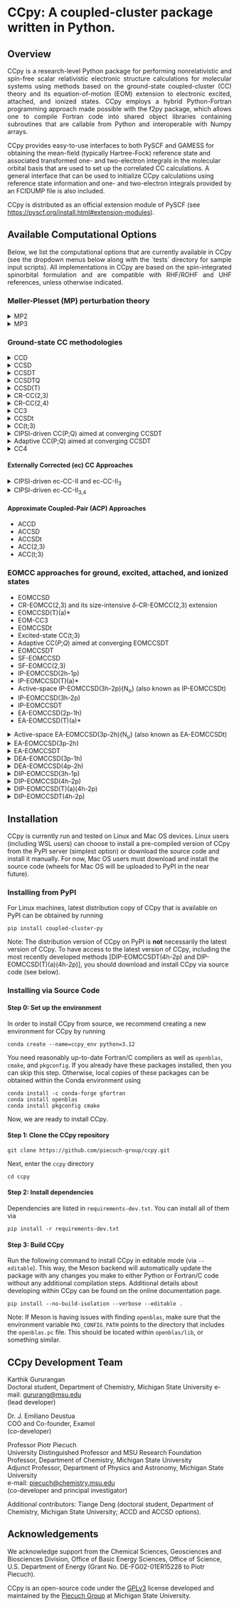 
# CCpy: A coupled-cluster package written in Python.

## Overview
<p align="justify">
CCpy is a research-level Python package for performing nonrelativistic and spin-free scalar relativistic electronic structure calculations for molecular systems
using methods based on the ground-state coupled-cluster (CC) theory and its equation-of-motion (EOM) extension
to electronic excited, attached, and ionized states. CCpy employs a hybrid Python-Fortran programming approach made possible
with the f2py package, which allows one to compile Fortran code into shared object libraries containing subroutines
that are callable from Python and interoperable with Numpy arrays.

CCpy provides easy-to-use interfaces to both PySCF and GAMESS for obtaining the mean-field (typically Hartree-Fock) reference state and associated transformed
one- and two-electron integrals in the molecular orbital basis that are used to set up the correlated CC calculations. A general interface that can be used to 
initialize CCpy calculations using reference state information and one- and two-electron integrals provided by an FCIDUMP file is also included. 

CCpy is distributed as an official extension module of PySCF (see https://pyscf.org/install.html#extension-modules).
</p>

## Available Computational Options
<p align="justify">
Below, we list the computational options that are currently available in CCpy (see the dropdown menus below along with the
`tests` directory for sample input scripts). All implementations in CCpy are based on the spin-integrated spinorbital 
formulation and are compatible with RHF/ROHF and UHF references, unless otherwise indicated.
</p>

### Møller-Plesset (MP) perturbation theory
<details>
<summary>MP2</summary>

### Summary

<p align="justify">
Second-order MBPT energy correction. Compatible with RHF and UHF only.
</p>

### Example Code

```python3
    from pyscf import gto, scf
    from ccpy.drivers.driver import Driver

    geometry = [["O", (0.0, 0.0, -0.0180)],
                ["H", (0.0, 3.030526, -2.117796)],
                ["H", (0.0, -3.030526, -2.117796)]]
    mol = gto.M(
        atom=geometry,
        basis="cc-pvdz",
        charge=0,
        spin=0,
        symmetry="C2V",
        cart=False,
        unit="Bohr",
    )
    mf = scf.RHF(mol)
    mf.kernel()
    # Load CCpy driver from PySCF
    driver = Driver.from_pyscf(mf, nfrozen=0)
    # Run MP2 calculation
    driver.run_mbpt(method="mp2")
```
### Reference
</details>

<details>
<summary>MP3</summary>

### Summary

<p align="justify">
Third-order MBPT energy correction. Compatible with RHF and UHF only.
</p>

### Example Code

```python3
    from pyscf import gto, scf
    from ccpy.drivers.driver import Driver

    geometry = [["O", (0.0, 0.0, -0.0180)],
                ["H", (0.0, 3.030526, -2.117796)],
                ["H", (0.0, -3.030526, -2.117796)]]
    mol = gto.M(
        atom=geometry,
        basis="cc-pvdz",
        charge=0,
        spin=0,
        symmetry="C2V",
        cart=False,
        unit="Bohr",
    )
    mf = scf.RHF(mol)
    mf.kernel()

    # Load CCpy driver from PySCF
    driver = Driver.from_pyscf(mf, nfrozen=0)
    # Run MP3 calculation
    driver.run_mbpt(method="mp3")
```
### Reference
</details>

### Ground-state CC methodologies
<details>
<summary>CCD</summary>

### Summary

<p align="justify">
The CC with doubles (CCD) method truncates the cluster operator as T = T<sub>2</sub>.
It has iterative computational costs that scale as
n<sub>o</sub><sup>2</sup>n<sub>u</sub><sup>4</sup>, where n<sub>o</sub> is
the number of correlated occupied orbitals and n<sub>u</sub> is the number of
correlated unoccupied orbitals.
Due to the importance of pair correlations in the many-electron problem, the
CCD approximation was first introduced in Prof. Čížek's landmark 1966 paper
under the name coupled-pair many-electron theory, or CPMET. Although CCD is
often superceeded by the more accurate CC with singles and doubles (CCSD) method,
which has the same computational scaling, CCD is still relevant to modern CC
calculations within the context of correlating orbital-optimized reference
functions, as in Brückner CCD.
</p>

### Example Code

```python3
    from pyscf import gto, scf
    from ccpy.drivers.driver import Driver

    # build molecule using PySCF and run SCF calculation
    mol = gto.M(
        atom=[["O", (0.0, 0.0, -0.0180)],
              ["H", (0.0, 3.030526, -2.117796)],
              ["H", (0.0, -3.030526, -2.117796)]],
        basis="cc-pvdz",
        charge=0,
        spin=0,
        symmetry="C2V",
        cart=False,
        unit="Bohr",
    )
    mf = scf.RHF(mol)
    mf.kernel()

    # get the CCpy driver object using PySCF meanfield
    driver = Driver.from_pyscf(mf, nfrozen=1)

    # set calculation parameters
    driver.options["energy_convergence"] = 1.0e-07 # (in hartree)
    driver.options["amp_convergence"] = 1.0e-07
    driver.options["maximum_iterations"] = 80

    # run CCD calculation
    driver.run_cc(method="ccd")
```
### Reference
1. J. Čížek, *J. Chem. Phys.* **45**, 4256 (1966).
</details>

<details>
<summary>CCSD</summary>

### Summary

<p align="justify">
The CC with singles and doubles (CCSD) method approximates the cluster
operator as T = T<sub>1</sub> + T<sub>2</sub>. It is the most commonly used truncation level
in the CC hierarchy and often forms the starting point for more sophisticated
treatments of many-electron correlation effects. CCSD has iterative computational costs that
scale as n<sub>o</sub><sup>2</sup>n<sub>u</sub><sup>4</sup>, where n<sub>o</sub> is
the number of correlated occupied orbitals and n<sub>u</sub> is the number of
correlated unoccupied orbitals.
</p>

### Sample Code

```python3
    from pyscf import gto, scf
    from ccpy.drivers.driver import Driver

    # build molecule using PySCF and run SCF calculation
    mol = gto.M(
        atom=[["O", (0.0, 0.0, -0.0180)],
              ["H", (0.0, 3.030526, -2.117796)],
              ["H", (0.0, -3.030526, -2.117796)]],
        basis="cc-pvdz",
        charge=0,
        spin=0,
        symmetry="C2V",
        cart=False,
        unit="Bohr",
    )
    mf = scf.RHF(mol)
    mf.kernel()

    # get the CCpy driver object using PySCF meanfield
    driver = Driver.from_pyscf(mf, nfrozen=1)

    # set calculation parameters
    driver.options["energy_convergence"] = 1.0e-07 # (in hartree)
    driver.options["amp_convergence"] = 1.0e-07
    driver.options["maximum_iterations"] = 80

    # run CCSD calculation
    driver.run_cc(method="ccsd")
```
### References

1. G. D. Purvis and R. J. Bartlett, *J. Chem. Phys.* **76**, 1910 (1982).
2. J. M. Cullen and M. C. Zerner, *J. Chem. Phys.* **77**, 4088 (1982).
3. G. E. Scuseria, A. C. Scheiner, T. J. Lee, J. E. Rice, and H. F. Schaefer, *J. Chem. Phys.* **86**, 2881 (1987).
4. P. Piecuch and J. Paldus, *Int. J. Quantum Chem.* **36**, 429 (1989).
</details>

<details>
<summary>CCSDT</summary>

### Summary
<p align="justify">
The CC with singles, doubles, and triples (CCSDT) method approximates the cluster
operator as T = T<sub>1</sub> + T<sub>2</sub> + T<sub>3</sub>. CCSDT is a high-level
method capable of providing nearly exact results for closed-shell molecules
as well as chemically accurate energetics for single bond breaking and a variety
of open-shell systems. CCSDT has iterative computational costs that scale as
n<sub>o</sub><sup>3</sup>n<sub>u</sub><sup>5</sup>, where n<sub>o</sub> is
the number of correlated occupied orbitals and n<sub>u</sub> is the number of
correlated unoccupied orbitals.
</p>

### Sample Code

```python3
    from pyscf import gto, scf
    from ccpy.drivers.driver import Driver

    # build molecule using PySCF and run SCF calculation
    mol = gto.M(
        atom=[["O", (0.0, 0.0, -0.0180)],
              ["H", (0.0, 3.030526, -2.117796)],
              ["H", (0.0, -3.030526, -2.117796)]],
        basis="cc-pvdz",
        charge=0,
        spin=0,
        symmetry="C2V",
        cart=False,
        unit="Bohr",
    )
    mf = scf.RHF(mol)
    mf.kernel()

    # get the CCpy driver object using PySCF meanfield
    driver = Driver.from_pyscf(mf, nfrozen=1)

    # set calculation parameters
    driver.options["energy_convergence"] = 1.0e-07 # (in hartree)
    driver.options["amp_convergence"] = 1.0e-07
    driver.options["maximum_iterations"] = 80

    # run CCSDT calculation
    driver.run_cc(method="ccsdt")
```

### References
1. M. R. Hoffmann and H. F. Schaefer, *Adv. Quantum Chem.* **18**, 207 (1986).
2. J. Noga and R. J. Bartlett, *J. Chem. Phys.* **86**, 7041 (1987).
3. G. E. Scuseria and H. F. Schaefer, *Chem. Phys. Lett.* **152**, 382 (1988).
4. J. D. Watts and R. J. Bartlett, *J. Chem. Phys.* **93**, 6104 (1990).

</details>

<details>
<summary>CCSDTQ</summary>

### Summary
<p align="justify">
The CC with singles, doubles, triples, and quadruples (CCSDTQ) method
approximates the cluster operator as
T = T<sub>1</sub> + T<sub>2</sub> + T<sub>3</sub> + T<sub>4</sub>.
CCSDTQ is a very high-level method and is often capable of providing
near-exact energetics for most problems of chemical interest, as long
as the number of strongly correlated electrons is not too large (for
methods designed to treat genuine strong correlations, see the
approximate coupled-pair, or ACP approaches).
CCSDTQ has iterative computational costs that scale as
n<sub>o</sub><sup>4</sup>n<sub>u</sub><sup>6</sup>, where n<sub>o</sub> is
the number of correlated occupied orbitals and n<sub>u</sub> is the number of
correlated unoccupied orbitals.
</p>

### Sample Code

```python3
    from pyscf import gto, scf
    from ccpy.drivers.driver import Driver

    # build molecule using PySCF and run SCF calculation
    mol = gto.M(
        atom=[["O", (0.0, 0.0, -0.0180)],
              ["H", (0.0, 3.030526, -2.117796)],
              ["H", (0.0, -3.030526, -2.117796)]],
        basis="cc-pvdz",
        charge=0,
        spin=0,
        symmetry="C2V",
        cart=False,
        unit="Bohr",
    )
    mf = scf.RHF(mol)
    mf.kernel()

    # get the CCpy driver object using PySCF meanfield
    driver = Driver.from_pyscf(mf, nfrozen=1)

    # set calculation parameters
    driver.options["energy_convergence"] = 1.0e-07 # (in hartree)
    driver.options["amp_convergence"] = 1.0e-07
    driver.options["maximum_iterations"] = 80

    # run CCSDTQ calculation
    driver.run_cc(method="ccsdtq")
```

### References
1. N. Oliphant and L. Adamowicz, *J. Chem. Phys.* **95**, 6645 (1991).
2. S. A. Kucharski and R. J. Bartlett, *Theor. Chem. Acc.* **80**, 387 (1991).
3. S. A. Kucharski and R. J. Bartlett, *J. Chem. Phys.* **97**, 4282 (1992).
4. P. Piecuch and L. Adamowicz, *J. Chem. Phys.* **100**, 5792 (1994).

</details>

<details>
<summary>CCSD(T)</summary>

### Summary

<p align="justify">
The CCSD(T) method corrects the CCSD energy for the correlation effects
due to T<sub>3</sub> clusters using formulas derived using many-body perturbation
theory (MBPT). In particular, the CCSD(T) correction includes the leading
4th-order energy correction for T<sub>3</sub> along with 5th-order contribution
due to disconnected triples. The inclusion
of the latter term distinguishes CCSD(T) from its CCSD[T] precedessor.
CCSD(T) has noniterative computational costs that
scale as n<sub>o</sub><sup>3</sup>n<sub>4</sub><sup>4</sup>, where n<sub>o</sub> is
the number of correlated occupied orbitals and n<sub>u</sub> is the number of
correlated unoccupied orbitals.
</p>

### Sample Code

```python3
    from pyscf import gto, scf
    from ccpy.drivers.driver import Driver

    # build molecule using PySCF and run SCF calculation
    mol = gto.M(
        atom=[["O", (0.0, 0.0, -0.0180)],
              ["H", (0.0, 3.030526, -2.117796)],
              ["H", (0.0, -3.030526, -2.117796)]],
        basis="cc-pvdz",
        charge=0,
        spin=0,
        symmetry="C2V",
        cart=False,
        unit="Bohr",
    )
    mf = scf.RHF(mol)
    mf.kernel()

    # get the CCpy driver object using PySCF meanfield
    driver = Driver.from_pyscf(mf, nfrozen=1)

    # set calculation parameters
    driver.options["energy_convergence"] = 1.0e-07 # (in hartree)
    driver.options["amp_convergence"] = 1.0e-07
    driver.options["maximum_iterations"] = 80

    # run CCSD calculation
    driver.run_cc(method="ccsd")
    # perform CCSD(T) correction
    driver.run_ccp3(method="ccsd(t)")
```
### References

1. K. Raghavachari, G. W. Trucks, J. A. Pople, and M. Head-Gordon, *Chem. Phys. Lett.* **157**, 479 (1989).
2. J. F. Stanton, *Chem. Phys. Lett.* **281**, 130 (1997).
3. S. A. Kucharski and R. J. Bartlett, *J. Chem. Phys.* **108**, 5243 (1998).
4. T. D. Crawford and J. F. Stanton, *Int. J. Quantum Chem.* **70**, 601 (1998).
</details>

<details>
<summary>CR-CC(2,3)</summary>

### Summary

<p align="justify">
The CR-CC(2,3) approach is a nonperturbative and noniterative correction to the
CCSD energetics that accounts for the correlation effects due to T<sub>3</sub>
clusters using formulas derived from the biorthogonal moment energy expansions of CC
theory. In particular, CR-CC(2,3) represents the most robust scheme to noniteratively
include the effects of connected triples on top of CCSD, and it is capable of providing an
accurate description of closed-shell molecules in addition to commonly encountered
multireference problems, such as single bond breaking and open-shell radical
and diradical species, which are generally beyond the scope of perturbative
methods like CCSD(T). The CR-CC(2,3) triples correction uses noniterative steps
that scale as n<sub>o</sub><sup>3</sup>n<sub>4</sub><sup>4</sup>, where n<sub>o</sub> is
the number of correlated occupied orbitals and n<sub>u</sub> is the number of
correlated unoccupied orbitals, however, due to the precise form of the
expressions defining the CR-CC(2,3) triples correction, it is approximately
twice as expensive as its CCSD(T) counterpart. One must also solve the companion
left-CCSD system of linear equations (roughly as expensive as CCSD) prior
to computing the CR-CC(2,3) correction.

The CR-CC(2,3) calculation returns four distinct energetics, labelled as
CR-CC(2,3)<sub>X</sub>, for X = A, B, C, and D, where each variant A-D corresponds to
a different treatment of the energy denominators entering the formula for
the CR-CC(2,3) triples correction. The variant CR-CC(2,3)<sub>A</sub> uses the simplest
Møller-Plesset form of the energy denominator and is equivalent to the method
called CCSD(2)<sub>T</sub>. Meanwhile, the CR-CC(2,3)<sub>D</sub> result, which employs
the full Epstein-Nesbet energy denominator, is generally most accurate and often
reported as the CR-CC(2,3) energy (or by its former name, CR-CCSD(T)<sub>L</sub>).
</p>

### Sample Code

```python3
    from pyscf import gto, scf
    from ccpy.drivers.driver import Driver

    # build molecule using PySCF and run SCF calculation
    mol = gto.M(
        atom=[["O", (0.0, 0.0, -0.0180)],
              ["H", (0.0, 3.030526, -2.117796)],
              ["H", (0.0, -3.030526, -2.117796)]],
        basis="cc-pvdz",
        charge=0,
        spin=0,
        symmetry="C2V",
        cart=False,
        unit="Bohr",
    )
    mf = scf.RHF(mol)
    mf.kernel()

    # get the CCpy driver object using PySCF meanfield
    driver = Driver.from_pyscf(mf, nfrozen=1)

    # set calculation parameters
    driver.options["energy_convergence"] = 1.0e-07 # (in hartree)
    driver.options["amp_convergence"] = 1.0e-07
    driver.options["maximum_iterations"] = 80

    # run CCSD calculation
    driver.run_cc(method="ccsd")
    # build CCSD similarity-transformed Hamiltonian (this overwrites original MO integrals)
    driver.run_hbar(method="ccsd")
    # run companion left-CCSD calculation
    driver.run_leftcc(method="left_ccsd")
    # run CR-CC(2,3) triples correction
    driver.run_ccp3(method="crcc23")
```
### References

1. P. Piecuch and M. Włoch, *J. Chem. Phys.* **123**, 224105 (2005).
2. P. Piecuch, M. Włoch, J. R. Gour, and A. Kinal, *Chem. Phys. Lett* **418**, 467 (2006).
3. M. Włoch, M. D. Lodriguito, P. Piecuch, and J. R. Gour, *Mol. Phys.* **104**, 2149 (2006), **104**, 2991 (2006) [Erratum].
4. M. Włoch, J. R. Gour, and P. Piecuch, *J. Phys. Chem. A.* **111**, 11359 (2007).
5. P. Piecuch, J. R. Gour, and M. Włoch, *Int. J. Quantum Chem.* **108**, 2128 (2008).
</details>

<details>
<summary>CR-CC(2,4)</summary>

### Summary

### Sample Code

### References

</details>

<details>
<summary>CC3</summary>

### Summary

### Sample Code

```python3
    from pyscf import gto, scf
    from ccpy.drivers.driver import Driver

    # build molecule using PySCF and run SCF calculation
    mol = gto.M(
        atom=[["O", (0.0, 0.0, -0.0180)],
              ["H", (0.0, 3.030526, -2.117796)],
              ["H", (0.0, -3.030526, -2.117796)]],
        basis="cc-pvdz",
        charge=0,
        spin=0,
        symmetry="C2V",
        cart=False,
        unit="Bohr",
    )
    mf = scf.RHF(mol)
    mf.kernel()

    # get the CCpy driver object using PySCF meanfield
    driver = Driver.from_pyscf(mf, nfrozen=1)

    # set calculation parameters
    driver.options["energy_convergence"] = 1.0e-07 # (in hartree)
    driver.options["amp_convergence"] = 1.0e-07
    driver.options["maximum_iterations"] = 80

    # run CC3 calculation
    driver.run_cc(method="cc3")
```
### References
1. J. Chem. Phys. 106, 1808 (1997); doi: 10.1063/1.473322
2. J. Chem. Phys. 103, 7429–7441 (1995); doi: 10.1063/1.470315
3. J. Chem. Phys. 122, 054110 (2005); doi: 10.1063/1.1835953
</details>

<details>
<summary>CCSDt</summary>

### Summary
The active-orbital-based CCSDt calculation

### Sample Code

```python3
    from pyscf import gto, scf
    from ccpy.drivers.driver import Driver
    from ccpy.utilities.pspace import get_active_triples_pspace

    # build molecule using PySCF and run SCF calculation
    mol = gto.M(
        atom=[["F", (0.0, 0.0, -2.66816)],
              ["F", (0.0, 0.0, 2.66816)]],
        basis="cc-pvdz",
        charge=0,
        spin=0,
        symmetry="D2H",
        cart=True,
        unit="Bohr",
    )
    mf = scf.RHF(mol)
    mf.kernel()

    # get the CCpy driver object using PySCF meanfield
    driver = Driver.from_pyscf(mf, nfrozen=1)

    # set the active space
    driver.set_active_space(nact_occupied=5, nact_unoccupied=8)
    # get triples entering P space corresponding to the CCSDt truncation scheme
    t3_excitations = get_active_triples_pspace(driver.system,
                                              driver.system.reference_symmetry,
                                              num_active=1)
    # set calculation parameters
    driver.options["energy_convergence"] = 1.0e-07 # (in hartree)
    driver.options["amp_convergence"] = 1.0e-07
    driver.options["maximum_iterations"] = 80

    # Run CC(P) calculation equivalent to CCSDt
    driver.run_ccp(method="ccsdt_p", t3_excitations=t3_excitations)
```
The above CC(*P*)-based approach offers two advantages: (i) it can take advantage of
the Abelian point group symmetry of a molecule by restricting the CC calculation to
include only those triply excited cluster amplitudes belonging to a particular irrep,
as specified by the keyword `target_irrep` and (ii) it can be used to perform other
types of active-orbital-based CCSDt calculations based on restricting `num_active`
occupied/unoccupied indices to the active set. The standard choice of
`num_active=1` results in the usual CCSDt method, however `num_active=2` and
`num_active=3` result in the CCSDt(II) and CCSDt(III) approaches introduced in Ref. [X].

### References

</details>

<details>
<summary>CC(t;3)</summary>

### Summary

### Sample Code

```python3
    from pyscf import gto, scf
    from ccpy.drivers.driver import Driver
    from ccpy.utilities.pspace import get_active_triples_pspace

    # build molecule using PySCF and run SCF calculation
    mol = gto.M(
        atom=[["F", (0.0, 0.0, -2.66816)],
              ["F", (0.0, 0.0, 2.66816)]],
        basis="cc-pvdz",
        charge=0,
        spin=0,
        symmetry="D2H",
        cart=True,
        unit="Bohr",
    )
    mf = scf.RHF(mol)
    mf.kernel()

    # get the CCpy driver object using PySCF meanfield
    driver = Driver.from_pyscf(mf, nfrozen=1)

    # set the active space
    driver.set_active_space(nact_occupied=5, nact_unoccupied=8)
    # get triples entering P space corresponding to the CCSDt truncation scheme
    t3_excitations = get_active_triples_pspace(driver.system,
                                              driver.system.reference_symmetry)
    # set calculation parameters
    driver.options["energy_convergence"] = 1.0e-07 # (in hartree)
    driver.options["amp_convergence"] = 1.0e-07
    driver.options["maximum_iterations"] = 80

    # Run CC(P) calculation equivalent to CCSDt
    driver.run_ccp(method="ccsdt_p", t3_excitations=t3_excitations)
    # build CCSD-like similarity-transformed Hamiltonian (this overwrites original MO integrals)
    driver.run_hbar(method="ccsd")
    # run companion left-CCSD-like calculation
    driver.run_leftcc(method="left_ccsd")
    # run CC(t;3) triples correction
    driver.run_ccp3(method="ccp3", t3_excitations=t3_excitations)
```
As in the case of the CCSDt calculations, the general CC(*P*) approach allows one
to perform alternative active-orbital-based truncation schemes of the CCSDt(II)
and CCSDt(III) types in addition to the standard CCSDt method. The corresponding
CC(*P*;*Q*) corrections result in the CC(t;3)(II), CC(t;3)(III), and CC(t;3)
approaches, respectively.

### References

</details>

<details>
<summary>CIPSI-driven CC(P;Q) aimed at converging CCSDT</summary>

### Summary

### Sample Code

```python3
from pathlib import Path
import numpy as np
from ccpy.drivers.driver import Driver
from ccpy.utilities.pspace import get_pspace_from_cipsi

TEST_DATA_DIR = str(Path(__file__).parents[1].absolute() / "data")

def test_cipsi_ccpq_h2o():

    driver = Driver.from_gamess(
        logfile=TEST_DATA_DIR + "/h2o/h2o-Re.log",
        onebody=TEST_DATA_DIR + "/h2o/onebody.inp",
        twobody=TEST_DATA_DIR + "/h2o/twobody.inp",
        nfrozen=0,
    )

    civecs = TEST_DATA_DIR + "/h2o/civecs-10k.dat"
    _, t3_excitations, _ = get_pspace_from_cipsi(civecs, driver.system, nexcit=3)

    driver.run_ccp(method="ccsdt_p", t3_excitations=t3_excitations)
    driver.run_hbar(method="ccsdt_p", t3_excitations=t3_excitations)
    driver.run_leftccp(method="left_ccsdt_p", t3_excitations=t3_excitations)
    driver.run_ccp3(method="ccp3", state_index=0, t3_excitations=t3_excitations)
```

### References
1. K. Gururangan, J. E. Deustua, J. Shen, and P. Piecuch, J. Chem. Phys. **155**, 174114 (2021) <br />
(see https://doi.org/10.1063/5.0064400; cf. also https://doi.org/10.48550/arXiv.2107.10994) <br />
</details>

<details>
<summary>Adaptive CC(P;Q) aimed at converging CCSDT</summary>

### Summary

### Sample Code

```python3
import numpy as np
from pyscf import scf, gto
from ccpy.drivers.driver import Driver
from ccpy.drivers.adaptive import AdaptDriver

def test_adaptive_f2():
    geometry = [["F", (0.0, 0.0, -2.66816)], ["F", (0.0, 0.0, 2.66816)]]
    mol = gto.M(
        atom=geometry,
        basis="cc-pvdz",
        charge=0,
        spin=0,
        symmetry="D2H",
        cart=True,
        unit="Bohr",
    )
    mf = scf.RHF(mol)
    mf.kernel()

    percentages = [0.0, 1.0, 2.0, 3.0, 4.0, 5.0, 6.0, 7.0, 8.0, 9.0, 10.0]
    driver = Driver.from_pyscf(mf, nfrozen=2)
    driver.system.print_info()
    driver.options["RHF_symmetry"] = False
    adaptdriver = AdaptDriver(driver, percentage=percentages)
    adaptdriver.options["energy_tolerance"] = 1.0e-08
    adaptdriver.options["two_body_approx"] = True
    adaptdriver.run()
```
### References

1. K. Gururangan and P. Piecuch, J. Chem. Phys. **159**, 084108 (2023) <br />
(see https://doi.org/10.1063/5.0162873; cf. also https://doi.org/10.48550/arXiv.2306.09638) <br />
</details>

<details>
<summary>CC4</summary>

### Summary
<p align="justify">
Approximate CC method with quadruples. Currently compatible with RHF references only.
</p>

### Sample Code

```python3
    from pyscf import gto, scf
    from ccpy.drivers.driver import Driver

    # build molecule using PySCF and run SCF calculation
    mol = gto.M(
        atom=[["O", (0.0, 0.0, -0.0180)],
              ["H", (0.0, 3.030526, -2.117796)],
              ["H", (0.0, -3.030526, -2.117796)]],
        basis="cc-pvdz",
        charge=0,
        spin=0,
        symmetry="C2V",
        cart=False,
        unit="Bohr",
    )
    mf = scf.RHF(mol)
    mf.kernel()

    # get the CCpy driver object using PySCF meanfield
    driver = Driver.from_pyscf(mf, nfrozen=1)

    # set calculation parameters
    driver.options["energy_convergence"] = 1.0e-07 # (in hartree)
    driver.options["amp_convergence"] = 1.0e-07
    driver.options["maximum_iterations"] = 80

    # run CC4 calculation
    driver.run_cc(method="cc4")
```
### References
</details>

#### Externally Corrected (ec) CC Approaches

<details>
<summary>CIPSI-driven ec-CC-II and ec-CC-II<sub>3</sub> </summary>

### Summary

### Sample Code

```python3
from pathlib import Path
import numpy as np
from ccpy import Driver, get_triples_pspace_from_cipsi

TEST_DATA_DIR = str(Path(__file__).parents[1].absolute() / "data")

def test_eccc23_h2o():

    driver = Driver.from_gamess(
        logfile=TEST_DATA_DIR + "/h2o/h2o-Re.log",
        onebody=TEST_DATA_DIR + "/h2o/onebody.inp",
        twobody=TEST_DATA_DIR + "/h2o/twobody.inp",
        nfrozen=0,
    )

    # CI vector file from CIPSI
    civecs = TEST_DATA_DIR + "/h2o/civecs-10k.dat"
    # Extract T3 excitations in CIPSI
    t3_excitations, _ = get_triples_pspace_from_cipsi(civecs, driver.system)

    # Run ec-CC-II calculation (solve T1 & T2 in presence of T3/T4 from CIPSI)
    driver.run_eccc(method="eccc2", ci_vectors_file=civecs)
    # Compute CCSD-like HBar using T1 & T2 from ec-CC-II
    driver.run_hbar(method="ccsd")
    # Perform left-CCSD-like calculation to obtain L1 & L2
    driver.run_leftcc(method="left_ccsd")
    # Evaluate ec-CC-II_{3} triples correction to ec-CC-II energies
    driver.run_ccp3(method="ccp3", state_index=0, t3_excitations=t3_excitations)
    # Total ec-CC-II energy
    total_energy_CC = driver.system.reference_energy + driver.correlation_energy
    # ec-CC-II_{3} energy
    total_energy_3 = total_energy_CC + driver.deltap3[0]["D"]
```

### References
1. I. Magoulas, K. Gururangan, P. Piecuch, J. E. Deustua, and J. Shen, J. Chem. Theory Comput. **17**, 4006 (2021) <br />
(see https://doi.org/10.1021/acs.jctc.1c00181; cf. also https://doi.org/10.48550/arXiv.2102.10143)
</details>

<details>
<summary>CIPSI-driven ec-CC-II<sub>3,4</sub> </summary>

### Summary

### Sample Code

```python3
from pathlib import Path
import numpy as np
from ccpy.drivers.driver import Driver
from ccpy import Driver, get_triples_pspace_from_cipsi, get_quadruples_pspace_from_cipsi

TEST_DATA_DIR = str(Path(__file__).parents[1].absolute() / "data")

def test_eccc34_h2o():

    driver = Driver.from_gamess(
        logfile=TEST_DATA_DIR + "/h2o/h2o-Re.log",
        onebody=TEST_DATA_DIR + "/h2o/onebody.inp",
        twobody=TEST_DATA_DIR + "/h2o/twobody.inp",
        nfrozen=0,
    )

    civecs = TEST_DATA_DIR + "/h2o/civecs-10k.dat"
    t3_excitations, _ = get_triples_pspace_from_cipsi(civecs, driver.system)
    t3_excitations, _ = get_quadruples_pspace_from_cipsi(civecs, driver.system)

    # Run ec-CC-II calculation (solve T1 & T2 in presence of T3/T4 from CIPSI)
    driver.run_eccc(method="eccc2", ci_vectors_file=civecs)
    # Compute CCSD-like HBar using T1 & T2 from ec-CC-II
    driver.run_hbar(method="ccsd")
    # Perform left-CCSD-like calculation to obtain L1 & L2
    driver.run_leftcc(method="left_ccsd")
    # Evaluate ec-CC-II_{3} triples correction to ec-CC-II energies
    driver.run_ccp3(method="ccp3", state_index=0, t3_excitations=t3_excitations)
    # Evaluate ec-CC-II_{4} quadruples correction to ec-CC-II energies
    driver.run_ccp4(method="ccp4", state_index=0, t4_excitations=t4_excitations)
    # Total ec-CC-II energy
    total_energy_CC = driver.system.reference_energy + driver.correlation_energy
    # ec-CC-II_{3A,4A} energy
    total_energy_AA = total_energy_CC + driver.deltap3[0]["A"] + driver.deltap4[0]["A"]
    # ec-CC-II_{3D,4A} energy
    total_energy_DA = total_energy_CC + driver.deltap3[0]["D"] + driver.deltap4[0]["A"]    
```
</details>


#### Approximate Coupled-Pair (ACP) Approaches
  - ACCD
  - ACCSD
  - ACCSDt
  - ACC(2,3)
  - ACC(t;3)

### EOMCC approaches for ground, excited, attached, and ionized states
  - EOMCCSD
  - CR-EOMCC(2,3) and its size-intensive *δ*-CR-EOMCC(2,3) extension
  - EOMCCSD(T)(a)*
  - EOM-CC3
  - EOMCCSDt
  - Excited-state CC(t;3)
  - Adaptive CC(*P*;*Q*) aimed at converging EOMCCSDT
  - EOMCCSDT
  - SF-EOMCCSD
  - SF-EOMCC(2,3)
  - IP-EOMCCSD(2h-1p)
  - IP-EOMCCSD(T)(a)*
  - Active-space IP-EOMCCSD(3h-2p){N<sub>o</sub>} (also known as IP-EOMCCSDt)
  - IP-EOMCCSD(3h-2p)
  - IP-EOMCCSDT
  - EA-EOMCCSD(2p-1h)
  - EA-EOMCCSD(T)(a)*

<details>
<summary>Active-space EA-EOMCCSD(3p-2h){N<sub>u</sub>} (also known as EA-EOMCCSDt) </summary>

### Summary
The active-space EA-EOMCCSDt approach obtains the ground and
excited states of an (N+1)-electron target system using a full inclusion of 1p and 2p1h
excitations and an active-orbital-based treatment of 3p2h correlations
on top the CCSD description of the underlying N-electron reference species.
### Sample Code
This example performs EA-EOMCCSDt calculations with an active space spanned by 2
unoccupied RHF orbitals to determine the C ^{2}Sigma+ state of
the CH radical, as described with an aug-cc-pVDZ basis set, studied in Ref. [3].
```python3
from pyscf import gto, scf
from ccpy import Driver, get_active_3p2h_pspace

def test_eaeom3a_ch():
    # Define CH geometry corresponding to the equilibrium in the C ^{2}Sigma+ state
    mol = gto.M(atom='''C 0. 0. 0.
                        H 0. 0. 1.1143''',
                 basis="aug-cc-pvdz",
                 symmetry="C2V",
                 spin=0,
                 charge=1,
                 cart=False,
                 unit="angstrom")
    # Run RHF for closed-shell CH+
    mf = scf.RHF(mol)
    mf.kernel()
    # Get CCPy driver from PySCF mf
    driver = Driver.from_pyscf(mf, nfrozen=1)
    driver.system.print_info()
    # Run CCSD
    driver.run_cc(method="ccsd")
    driver.run_hbar(method="ccsd")
    # Locate the C ^{2}Sigma+ state of CH using an 1p + active 2p1h guess, where the 2p1h
    # space is spanned by the highest 3 occupied and lowest 3 unoccupied RHF orbitals
    # The state indices correspond as follows:
    # state_index 1 -> C ^{2}Sigma+
    driver.run_guess(method="eacisd", 
                     nact_occupied=3, 
                     nact_unoccupied=3, 
                     roots_per_irrep={"A1": 3}, 
                     multiplicity=-1)
    # Define the list of active 3p2h excitations |ijkAbc> obtained using 2 unoccupied active orbitals
    driver.system.set_active_space(nact_occupied=0, nact_unoccupied=2)
    r3_excitations = get_active_3p2h_pspace(driver.system, target_irrep="A1")
    # Run the EA-EOMCCSDt calculation [via the general EA-EOMCC(P) solver]
    driver.run_eaeomccp(method="eaeom3_p", state_index=1, r3_excitations=r3_excitations)
```
### References
1. J. R. Gour, P. Piecuch, and M. Włoch, J. Chem. Phys. 123, 134113 (2005).
2. J. R. Gour, P. Piecuch, and M. Włoch, Int. J. Quantum Chem. 106, 2854
(2006).
3. J. R. Gour and P. Piecuch, J. Chem. Phys. 125, 234107 (2006).
</details>

<details>
<summary>EA-EOMCCSD(3p-2h) </summary>

### Summary
The EA-EOMCCSD(3p-2h) approach obtains the ground and
excited states of an (N+1)-electron target system by treating the 1p, 2p1h, and 3p2h
correlations on top the CCSD description of the underlying N-electron reference species.
### Sample Code
This example performs EA-EOMCCSD(3p-2h) calculations to determine the C ^{2}Sigma+ state of
the CH radical, as described with an aug-cc-pVDZ basis set, studied in Ref. [3].
```python3
from pyscf import gto, scf
from ccpy import Driver

def test_eaeom3_ch():
    # Define CH geometry corresponding to the equilibrium in the C ^{2}Sigma+ state
    mol = gto.M(atom='''C 0. 0. 0.
                        H 0. 0. 1.1143''',
                 basis="aug-cc-pvdz",
                 symmetry="C2V",
                 spin=0,
                 charge=1,
                 cart=False,
                 unit="angstrom")
    # Run RHF for closed-shell CH+
    mf = scf.RHF(mol)
    mf.kernel()
    # Get CCPy driver from PySCF mf
    driver = Driver.from_pyscf(mf, nfrozen=1)
    driver.system.print_info()
    # Run CCSD
    driver.run_cc(method="ccsd")
    driver.run_hbar(method="ccsd")
    # Locate the C ^{2}Sigma+ state of CH using an 1p + active 2p1h guess, where the 2p1h
    # space is spanned by the highest 3 occupied and lowest 3 unoccupied RHF orbitals
    # The state indices correspond as follows:
    # state_index 1 -> C ^{2}Sigma+
    driver.run_guess(method="eacisd", 
                     nact_occupied=3, 
                     nact_unoccupied=3, 
                     roots_per_irrep={"A1": 3}, 
                     multiplicity=-1)
    driver.run_eaeomcc(method="eaeom3", state_index=[1])
```
### References
1. J. R. Gour, P. Piecuch, and M. Włoch, J. Chem. Phys. 123, 134113 (2005).
2. J. R. Gour, P. Piecuch, and M. Włoch, Int. J. Quantum Chem. 106, 2854
(2006).
3. J. R. Gour and P. Piecuch, J. Chem. Phys. 125, 234107 (2006).
</details>

<details>
<summary>EA-EOMCCSDT </summary>

### Summary
The EA-EOMCCSDT approach, introduced in Ref. [1], obtains the ground and
excited states of an (N+1)-electron target system by treating the 1p, 2p1h, and 3p2h
correlations on top the CCSDT description of the underlying N-electron reference species.
### Sample Code
This example performs EA-EOMCCSDT calculations to determine the electron attachment
energies of the carbon dimer studied in Ref. [1].
```python3
from pyscf import gto, scf
from ccpy import Driver

def test_eaeomccsdt_c2():

    geom = [["C",  (0.0,  0.0,  0.0)],
            ["C",  (0.0,  0.0,  1.243)]]

    mol = gto.M(atom=geom,
                basis="cc-pvdz",
                charge=0,
                symmetry="D2H",
                cart=False,
                spin=0,
                unit="Angstrom")
    mf = scf.RHF(mol)
    mf.kernel()

    driver = Driver.from_pyscf(mf, nfrozen=2)
    driver.system.print_info()
    #
    driver.run_cc(method="ccsdt")
    driver.run_hbar(method="ccsdt")
    #
    driver.run_guess(method="eacisd", nact_occupied=0, nact_unoccupied=0,
                     multiplicity=-1, roots_per_irrep={"AG": 7}, use_symmetry=False)
    driver.run_eaeomcc(method="eaeomccsdt", state_index=[0])
```
### References
1. M. Musiał and R. J. Bartlett, J. Chem. Phys 119, 1901 (2003).
</details>

<details>
<summary>DEA-EOMCCSD(3p-1h) </summary>

### Summary
The DEA-EOMCCSD(3p-1h) approach obtains the ground and
excited states of an (N+2)-electron target system by treating the 2p and 3p1h correlations
on top the CCSD description of the underlying N-electron reference species.
### Sample Code
This example performs DEA-EOMCCSD(3p-1h) calculations to determine the triplet ground state
and the lowest-lying singlet state of the methylene biradical.
```python3
from pyscf import gto, scf
from ccpy.drivers.driver import Driver

def test_deaeom3_ch2():
    # Define the undelrying closed-shell methylene dication in PySCF
    mol = gto.M(atom=[["C", (0.0, 0.0, 0.0)],
                      ["H", (0.0, 1.644403, -1.32213)],
                      ["H", (0.0, -1.644403, -1.32213)]],
                basis="6-31g",
                charge=2,
                symmetry="C2V",
                cart=True,
                spin=0,
                unit="Bohr")
    # Run the RHF
    mf = scf.RHF(mol)
    mf.kernel()

    driver = Driver.from_pyscf(mf, nfrozen=0)
    driver.system.print_info()
    
    # Run CCSD calculation
    driver.run_cc(method="ccsd")
    driver.run_hbar(method="ccsd")
    # Locate the triplet ground state and lowest singlet excited state of methylene
    # using a basic 2p (`deacis`) guess in an active space spanned by the 5 lowest
    # unoccupied orbitals. The electronic states of methylene are labelled as follows:
    # state_index 0 -> X ^{3}B1
    # state_index 1 -> a ^{1}A1
    driver.run_guess(method="deacis", multiplicity=-1, nact_unoccupied=5, roots_per_irrep={"A1": 6})
    # Perform the DEA-EOMCCSD(3p-1h) calculation
    driver.run_deaeomcc(method="deaeom3", state_index=[0, 1])
```
### References
1. M. Musiał, S. A. Kucharski, and R. J. Bartlett, J. Chem. Theory
Comput. 7, 3088 (2011).
2. A. O. Ajala, J. Shen, and P. Piecuch, J. Phys. Chem. A 121, 3469 (2017).
3. J. Shen and P. Piecuch, J. Chem. Phys. 138, 194102 (2013).
4. J. Shen and P. Piecuch, Mol. Phys. 112, 868 (2014).
5. J. Shen and P. Piecuch, Mol. Phys. 119, e1966534 (2021).
6. S. Gulania, E. F. Kjønstad, J. F. Stanton, H. Koch, and A. I.
Krylov, J. Chem. Phys. 154, 114115 (2021).
</details>

<details>
<summary>DEA-EOMCCSD(4p-2h) </summary>

### Summary
The DEA-EOMCCSD(4p-2h) approach obtains the ground and
excited states of an (N+2)-electron target system by treating the 2p, 3p1h, and 4p2h correlations
on top the CCSD description of the underlying N-electron reference species.
### Sample Code
This example performs DEA-EOMCCSD(4p-2h) calculations to determine the triplet ground state
and the lowest-lying singlet state of the methylene biradical.
```python3
from pyscf import gto, scf
from ccpy.drivers.driver import Driver

def test_deaeom4_ch2():
    # Define the undelrying closed-shell methylene dication in PySCF
    mol = gto.M(atom=[["C", (0.0, 0.0, 0.0)],
                      ["H", (0.0, 1.644403, -1.32213)],
                      ["H", (0.0, -1.644403, -1.32213)]],
                basis="6-31g",
                charge=2,
                symmetry="C2V",
                cart=True,
                spin=0,
                unit="Bohr")
    # Run the RHF
    mf = scf.RHF(mol)
    mf.kernel()

    driver = Driver.from_pyscf(mf, nfrozen=0)
    driver.system.print_info()
    
    # Run CCSD calculation
    driver.run_cc(method="ccsd")
    driver.run_hbar(method="ccsd")
    # Locate the triplet ground state and lowest singlet excited state of methylene
    # using a basic 2p (`deacis`) guess in an active space spanned by the 5 lowest
    # unoccupied orbitals. The electronic states of methylene are labelled as follows:
    # state_index 0 -> X ^{3}B1
    # state_index 1 -> a ^{1}A1
    driver.run_guess(method="deacis", multiplicity=-1, nact_unoccupied=5, roots_per_irrep={"A1": 6})
    # Perform the DEA-EOMCCSD(4p-2h) calculation
    driver.run_deaeomcc(method="deaeom4", state_index=[0, 1])
```
### References
1. A. O. Ajala, J. Shen, and P. Piecuch, J. Phys. Chem. A 121, 3469 (2017).
2. J. Shen and P. Piecuch, J. Chem. Phys. 138, 194102 (2013).
3. J. Shen and P. Piecuch, Mol. Phys. 112, 868 (2014).
4. J. Shen and P. Piecuch, Mol. Phys. 119, e1966534 (2021)
</details>

<details>
<summary>DIP-EOMCCSD(3h-1p) </summary>

### Summary
The DIP-EOMCCSD(3h-1p) approach, introduced in Refs. [1,2] below, obtains the ground and
excited states of an (N-2)-electron target system by treating the 2h and 3h1p correlations
on top the CCSD description of the underlying N-electron reference species.
### Sample Code
This example performs DIP-EOMCCSD(3h-1p) calculations to determine the DIPs of the chlorine
molecule, as described using a cc-pVDZ basis set, corresponding to the states listed in Table III of the paper 
K. Gururangan, A. K. Dutta, and P. Piecuch,
"Double Ionization Potential Equation-of-Motion Coupled-Cluster Approach
with Full Inclusion of 4-Hole–2-Particle Excitations and Three-Body Clusters", available at
https://doi.org/10.48550/arXiv.2412.10688.
```python3
from pyscf import gto, scf
from ccpy.drivers.driver import Driver

def test_dipeom3_cl2():
    
    # Define the geometry [R(Cl-Cl) = 1.987 angstrom]
    geom = [["Cl", (0.0, 0.0, 0.0)],
            ["Cl", (0.0, 0.0, 1.987)]]
    # Set up the RHF calculation using PySCF
    mol = gto.M(atom=geom, basis="cc-pvdz", symmetry="D2H", unit="Angstrom", cart=False, charge=0)
    mf = scf.RHF(mol)
    mf = mf.x2c() # Use SFX2C-1e treatment of scalar relativity
    mf.kernel()
    # Create the CCpy driver out of PySCF meanfield
    driver = Driver.from_pyscf(mf, nfrozen=10)
    driver.system.print_info()
    # Run CCSD for neutral Cl2
    driver.run_cc(method="ccsd")
    driver.run_hbar(method="ccsd")
    # Locate selected states of (Cl2)^{2+} located using 2h (`dipcis`) guess
    # The state indices correlate to electronic states of (Cl2)^{2+} as follows:
    # state_index 0 -> X ^{3}Sigma_g-
    # state_index 1 -> a ^{1}Delta_g
    # state_index 2 -> b ^{1}Sigma_g+
    # state_index 3 -> c ^{1}Sigma_u-
    driver.run_guess(method="dipcis", 
                     multiplicity=-1, 
                     nact_occupied=driver.system.noccupied_alpha, 
                     roots_per_irrep={"A1": 10}, 
                     use_symmetry=False) 
    # Run DIP-EOMCCSD(3h-1p) calculation for selected states
    driver.run_dipeomcc(method="dipeom3", state_index=[0, 1, 3, 4])
```
### References
1. M. Wladyslawski and M. Nooijen, in Low-Lying Potential Energy
Surfaces, ACS Symposium Series, Vol. 828, edited by M. R. Hoffmann and K. G. Dyall (American Chemical Society, Washington,
D.C., 2002) pp. 65–92.
2. M. Nooijen, Int. J. Mol. Sci. 3, 656 (2002).
3. M. Musia l, A. Perera, and R. J. Bartlett, J. Chem. Phys. 134,
114108 (2011).
4. T. Kuś and A. I. Krylov, J. Chem. Phys. 135, 084109 (2011).
5. T. Kuś and A. I. Krylov, J. Chem. Phys. 136, 244109 (2012).
6. J. Shen and P. Piecuch, J. Chem. Phys. 138, 194102 (2013).
7. J. Shen and P. Piecuch, Mol. Phys. 112, 868 (2014).
</details>

<details>
<summary>DIP-EOMCCSD(4h-2p) </summary>

### Summary
The DIP-EOMCCSD(4h-2p) approach, introduced in Refs. [1,2] below, obtains the ground and
excited states of an (N-2)-electron target system by treating the 2h, 3h1p, and 4h2p correlations
on top the CCSD description of the underlying N-electron reference species.
### Sample Code
This example performs DIP-EOMCCSD(4h-2p) calculations to determine the DIPs of the chlorine
molecule, as described using a cc-pVDZ basis set, corresponding to the states listed in Table III of the paper 
K. Gururangan, A. K. Dutta, and P. Piecuch,
"Double Ionization Potential Equation-of-Motion Coupled-Cluster Approach
with Full Inclusion of 4-Hole–2-Particle Excitations and Three-Body Clusters", available at
https://doi.org/10.48550/arXiv.2412.10688.

```python3
from pyscf import gto, scf
from ccpy.drivers.driver import Driver

def test_dipeom4_cl2():
    
    # Define the geometry [R(Cl-Cl) = 1.987 angstrom]
    geom = [["Cl", (0.0, 0.0, 0.0)],
            ["Cl", (0.0, 0.0, 1.987)]]
    # Set up the RHF calculation using PySCF
    mol = gto.M(atom=geom, basis="cc-pvdz", symmetry="D2H", unit="Angstrom", cart=False, charge=0)
    mf = scf.RHF(mol)
    mf = mf.x2c() # Use SFX2C-1e treatment of scalar relativity
    mf.kernel()
    # Create the CCpy driver out of PySCF meanfield
    driver = Driver.from_pyscf(mf, nfrozen=10)
    driver.system.print_info()
    # Run CCSD for neutral Cl2
    driver.run_cc(method="ccsd")
    driver.run_hbar(method="ccsd")
    # Locate selected states of (Cl2)^{2+} using 2h (`dipcis`) guess
    # The state indices correlate to electronic states of (Cl2)^{2+} as follows:
    # state_index 0 -> X ^{3}Sigma_g-
    # state_index 1 -> a ^{1}Delta_g
    # state_index 2 -> b ^{1}Sigma_g+
    # state_index 3 -> c ^{1}Sigma_u-
    driver.run_guess(method="dipcis", 
                     multiplicity=-1, 
                     nact_occupied=driver.system.noccupied_alpha, 
                     roots_per_irrep={"A1": 10}, 
                     use_symmetry=False) 
    # Run DIP-EOMCCSD(4h-2p) calculation for selected states
    driver.run_dipeomcc(method="dipeom4", state_index=[0, 1, 3, 4])
```

### References
1. J. Shen and P. Piecuch, J. Chem. Phys. 138, 194102 (2013).
2. J. Shen and P. Piecuch, Mol. Phys. 112, 868 (2014).
</details>

<details>
<summary>DIP-EOMCCSD(T)(a)(4h-2p) </summary>

### Summary
The DIP-EOMCCSD(T)(a)(4h-2p) approach, introduced in Ref. [1] below, obtains the ground and
excited states of an (N-2)-electron target system by treating the 2h, 3h1p, and 4h2p correlations
on top the CCSD(T)(a) description of the underlying N-electron reference species. 
### Sample Code
This example performs DIP-EOMCCSD(T)(a)(4h-2p) calculations to determine the DIPs of the chlorine
molecule, as described using a cc-pVDZ basis set, corresponding to the states listed in Table III of Ref. [1].
```python3
from pyscf import gto, scf
from ccpy.drivers.driver import Driver

def test_dipeomccsdta_cl2():
    
    # Define the geometry [R(Cl-Cl) = 1.987 angstrom]
    geom = [["Cl", (0.0, 0.0, 0.0)],
            ["Cl", (0.0, 0.0, 1.987)]]
    # Set up the RHF calculation using PySCF
    mol = gto.M(atom=geom, basis="cc-pvdz", symmetry="D2H", unit="Angstrom", cart=False, charge=0)
    mf = scf.RHF(mol)
    mf = mf.x2c() # Use SFX2C-1e treatment of scalar relativity
    mf.kernel()
    # Create the CCpy driver out of PySCF meanfield
    driver = Driver.from_pyscf(mf, nfrozen=10)
    driver.system.print_info()
    # Run CCSD for neutral Cl2
    driver.run_cc(method="ccsd")
    driver.run_hbar(method="ccsd")
    # Locate selected states of (Cl2)^{2+} using 2h (`dipcis`) guess
    # The state indices correlate to electronic states of (Cl2)^{2+} as follows:
    # state_index 0 -> X ^{3}Sigma_g-
    # state_index 1 -> a ^{1}Delta_g
    # state_index 2 -> b ^{1}Sigma_g+
    # state_index 3 -> c ^{1}Sigma_u-
    driver.run_guess(method="dipcis", 
                     multiplicity=-1, 
                     nact_occupied=driver.system.noccupied_alpha, 
                     roots_per_irrep={"A1": 10}, 
                     use_symmetry=False) 
    # Run DIP-EOMCCSDT(T)(a)(4h-2p) calculation for selected states
    driver.run_dipeomcc(method="dipeomccsdta", state_index=[0, 1, 3, 4])
```
### References
1. K. Gururangan, A. K. Dutta, and P. Piecuch, “Double Ionization
Potential Equation-of-Motion Coupled-Cluster Approach with
Full Inclusion of 4-Hole-2-Particle Excitations and Three-Body Clusters,”
(2024), arXiv:2412.10688.
</details>

<details>
<summary>DIP-EOMCCSDT(4h-2p) </summary>

### Summary
The DIP-EOMCCSDT(4h-2p) approach, introduced in Ref. [1] below, obtains the ground and
excited states of an (N-2)-electron target system by treating the 2h, 3h1p, and 4h2p correlations
on top the CCSDT description of the underlying N-electron reference species.
### Sample Code
This example performs DIP-EOMCCSDT(4h-2p) calculations to determine the DIPs of the chlorine
molecule, as described using a cc-pVDZ basis set, corresponding to the states listed in Table III Ref. [1].
```python3
from pyscf import gto, scf
from ccpy.drivers.driver import Driver

def test_dipeomccsdt_cl2():
    
    # Define the geometry [R(Cl-Cl) = 1.987 angstrom]
    geom = [["Cl", (0.0, 0.0, 0.0)],
            ["Cl", (0.0, 0.0, 1.987)]]
    # Set up the RHF calculation using PySCF
    mol = gto.M(atom=geom, basis="cc-pvdz", symmetry="D2H", unit="Angstrom", cart=False, charge=0)
    mf = scf.RHF(mol)
    mf = mf.x2c() # Use SFX2C-1e treatment of scalar relativity
    mf.kernel()
    # Create the CCpy driver out of PySCF meanfield
    driver = Driver.from_pyscf(mf, nfrozen=10)
    driver.system.print_info()
    # Run CCSDT for neutral Cl2
    driver.run_cc(method="ccsdt")
    driver.run_hbar(method="ccsdt")
    # Locate selected states of (Cl2)^{2+} using 2h (`dipcis`) guess
    # The state indices correlate to electronic states of (Cl2)^{2+} as follows:
    # state_index 0 -> X ^{3}Sigma_g-
    # state_index 1 -> a ^{1}Delta_g
    # state_index 2 -> b ^{1}Sigma_g+
    # state_index 3 -> c ^{1}Sigma_u-
    driver.run_guess(method="dipcis", 
                     multiplicity=-1, 
                     nact_occupied=driver.system.noccupied_alpha, 
                     roots_per_irrep={"A1": 10}, 
                     use_symmetry=False) 
    # Run DIP-EOMCCSDT(4h-2p) calculation for selected states
    driver.run_dipeomcc(method="dipeomccsdt", state_index=[0, 1, 3, 4])
```
### References
1. K. Gururangan, A. K. Dutta, and P. Piecuch, “Double Ionization
Potential Equation-of-Motion Coupled-Cluster Approach with
Full Inclusion of 4-Hole-2-Particle Excitations and Three-Body Clusters,”
(2024), arXiv:2412.10688.
</details>

## Installation
<p align="justify">

CCpy is currently run and tested on Linux and Mac OS devices. Linux users (including WSL users)
can choose to install a pre-compiled version of CCpy from the PyPI server (simplest option) or
download the source code and install it manually. For now, Mac OS users must download and install
the source code (wheels for Mac OS will be uploaded to PyPI in the near future).

### Installing from PyPI
For Linux machines, latest distribution copy of CCpy that is available on PyPI can be
obtained by running

```commandline
pip install coupled-cluster-py
```

Note: The distribution version of CCpy on PyPI is **not** necessarily the latest version
of CCpy. To have access to the latest version of CCpy, including the most recently
developed methods [DIP-EOMCCSDT(4h-2p) and DIP-EOMCCSD(T)(a)(4h-2p)], you should download 
and install CCpy via source code (see below). 

### Installing via Source Code

#### Step 0: Set up the environment
In order to install CCpy from source, we recommend creating a new environment for CCpy by running
```commandline
conda create --name=ccpy_env python=3.12
```
You need reasonably up-to-date Fortran/C compilers as well as `openblas`, `cmake`, and `pkgconfig`.
If you already have these packages installed, then you can skip this step. Otherwise, local copies 
of these packages can be obtained within the Conda environment using
```commandline
conda install -c conda-forge gfortran
conda install openblas
conda install pkgconfig cmake
```
Now, we are ready to install CCpy.
#### Step 1: Clone the CCpy repository
```commandline
git clone https://github.com/piecuch-group/ccpy.git
```
Next, enter the `ccpy` directory
```commandline
cd ccpy
```
#### Step 2: Install dependencies
Dependencies are listed in `requirements-dev.txt`. You can install all of them via
```commandline
pip install -r requirements-dev.txt
```
#### Step 3: Build CCpy
Run the following command to install CCpy in editable mode (via `--editable`). This way, the
Meson backend will automatically update the package with any changes you make to either Python 
or Fortran/C code without any additional compilation steps. Additional details about developing 
within CCpy can be found on the online documentation page.
```commandline
pip install --no-build-isolation --verbose --editable .
```
Note: If Meson is having issues with finding `openblas`, make sure that the environment variable 
`PKG_CONFIG_PATH` points to the directory that includes the `openblas.pc` file. This should be 
located within `openblas/lib`, or something similar. 
</p>

## CCpy Development Team

Karthik Gururangan\
Doctoral student, Department of Chemistry, Michigan State University
e-mail: gururang@msu.edu\
(lead developer)

Dr. J. Emiliano Deustua\
COO and Co-founder, Examol\
(co-developer)

Professor Piotr Piecuch\
University Distinguished Professor and MSU Research Foundation Professor, Department of Chemistry, Michigan State University\
Adjunct Professor, Department of Physics and Astronomy, Michigan State University\
e-mail: piecuch@chemistry.msu.edu\
(co-developer and principal investigator)

Additional contributors: Tiange Deng (doctoral student, Department of Chemistry, Michigan State University; ACCD and ACCSD options).

## Acknowledgements

We acknowledge support from the Chemical Sciences, Geosciences and Biosciences Division, Office of Basic Energy Sciences, Office of Science, U.S. Department of Energy
(Grant No. DE-FG02-01ER15228 to Piotr Piecuch).

<p align="justify">

CCpy is an open-source code under the [GPLv3](https://www.gnu.org/licenses/gpl-3.0.html) license
developed and maintained by the [Piecuch Group](https://www2.chemistry.msu.edu/faculty/piecuch/)
at Michigan State University.

</p>
